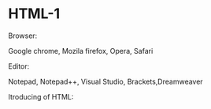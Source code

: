 # HTML-1
Browser:

Google chrome, Mozila firefox, Opera, Safari

Editor:

Notepad, Notepad++, Visual Studio, Brackets,Dreamweaver

Itroducing of HTML:
